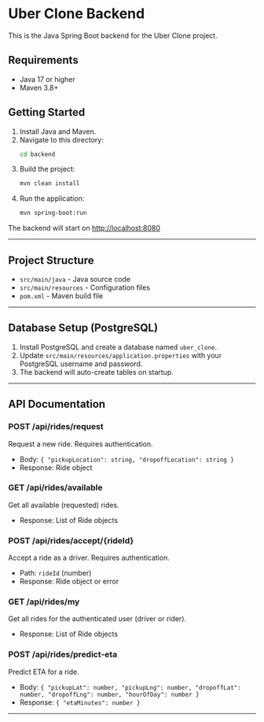 # Uber Clone Backend

This is the Java Spring Boot backend for the Uber Clone project.

## Requirements
- Java 17 or higher
- Maven 3.8+

## Getting Started

1. Install Java and Maven.
2. Navigate to this directory:
   ```sh
   cd backend
   ```
3. Build the project:
   ```sh
   mvn clean install
   ```
4. Run the application:
   ```sh
   mvn spring-boot:run
   ```

The backend will start on [http://localhost:8080](http://localhost:8080)

---

## Project Structure
- `src/main/java` - Java source code
- `src/main/resources` - Configuration files
- `pom.xml` - Maven build file 

---

## Database Setup (PostgreSQL)

1. Install PostgreSQL and create a database named `uber_clone`.
2. Update `src/main/resources/application.properties` with your PostgreSQL username and password.
3. The backend will auto-create tables on startup. 

---

## API Documentation

### POST /api/rides/request
Request a new ride. Requires authentication.
- Body: `{ "pickupLocation": string, "dropoffLocation": string }`
- Response: Ride object

### GET /api/rides/available
Get all available (requested) rides.
- Response: List of Ride objects

### POST /api/rides/accept/{rideId}
Accept a ride as a driver. Requires authentication.
- Path: `rideId` (number)
- Response: Ride object or error

### GET /api/rides/my
Get all rides for the authenticated user (driver or rider).
- Response: List of Ride objects

### POST /api/rides/predict-eta
Predict ETA for a ride.
- Body: `{ "pickupLat": number, "pickupLng": number, "dropoffLat": number, "dropoffLng": number, "hourOfDay": number }`
- Response: `{ "etaMinutes": number }`

--- 